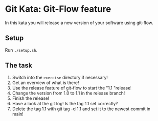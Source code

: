 # Git Kata: Git-Flow feature

In this kata you will release a new version of your software using git-flow.

## Setup

Run `./setup.sh`.

## The task

1. Switch into the `exercise` directory if necessary!
1. Get an overview of what is there!
1. Use the release feature of git-flow to start the "1.1 "release!
1. Change the version from 1.0 to 1.1 in the release branch!
1. Finish the release!
1. Have a look at the git log! Is the tag 1.1 set correctly?
1. Delete the tag 1.1 with git tag -d 1.1 and set it to the newest commit in main!
